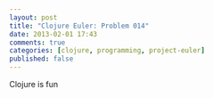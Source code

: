 ```yaml
---
layout: post
title: "Clojure Euler: Problem 014"
date: 2013-02-01 17:43
comments: true
categories: [clojure, programming, project-euler]
published: false
---
```


Clojure is fun
